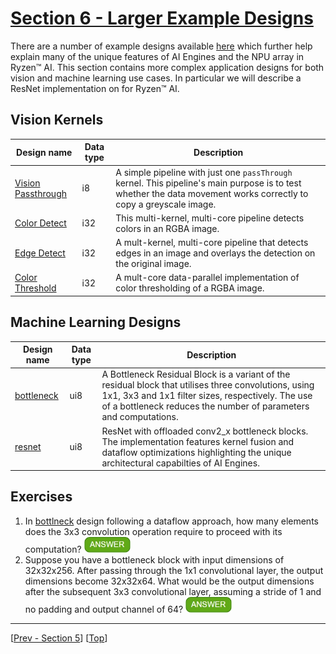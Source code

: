 <!---//===- README.md --------------------------*- Markdown -*-===//
//
// This file is licensed under the Apache License v2.0 with LLVM Exceptions.
// See https://llvm.org/LICENSE.txt for license information.
// SPDX-License-Identifier: Apache-2.0 WITH LLVM-exception
//
// Copyright (C) 2022, Advanced Micro Devices, Inc.
// 
//===----------------------------------------------------------------------===//-->

# <ins>Section 6 - Larger Example Designs</ins>

There are a number of example designs available [here](../../programming_examples/) which further help explain many of the unique features of AI Engines and the NPU array in Ryzen™ AI. This section contains more complex application designs for both vision and machine learning use cases. In particular we will describe a ResNet implementation on for Ryzen™ AI.

## Vision Kernels

| Design name | Data type | Description | 
|-|-|-|
| [Vision Passthrough](../../programming_examples/vision/vision_passthrough/) | i8 | A simple pipeline with just one `passThrough` kernel. This pipeline's main purpose is to test whether the data movement works correctly to copy a greyscale image. | 
| [Color Detect](../../programming_examples/vision/color_detect/) | i32 | This multi-kernel, multi-core pipeline detects colors in an RGBA image.  | 
| [Edge Detect](../../programming_examples/vision/edge_detect/) | i32 | A mult-kernel, multi-core pipeline that detects edges in an image and overlays the detection on the original image. | 
| [Color Threshold](../../programming_examples/vision/color_threshold/) | i32 | A mult-core data-parallel implementation of color thresholding of a RGBA image. | 


## Machine Learning Designs

| Design name | Data type | Description | 
|-|-|-|
|[bottleneck](../../programming_examples/ml/bottleneck/)|ui8|A Bottleneck Residual Block is a variant of the residual block that utilises three convolutions, using 1x1, 3x3 and 1x1 filter sizes, respectively. The use of a bottleneck reduces the number of parameters and computations.|
|[resnet](../../programming_examples/ml/resnet/)|ui8|ResNet with offloaded conv2_x bottleneck blocks. The implementation features kernel fusion and dataflow optimizations highlighting the unique architectural capabilties of AI Engines.|

## Exercises

1. In [bottlneck](../../programming_examples/ml/bottleneck/) design following a dataflow approach, how many elements does the 3x3 convolution operation require to proceed with its computation? <img src="../../mlir_tutorials/images/answer1.jpg" title="3. This allows for the necessary neighborhood information required by the convolutional kernel to be available for processing." height=25>
2. Suppose you have a bottleneck block with input dimensions of 32x32x256. After passing through the 1x1 convolutional layer, the output dimensions become 32x32x64. What would be the output dimensions after the subsequent 3x3 convolutional layer, assuming a stride of 1 and no padding and output channel of 64? <img src="../../mlir_tutorials/images/answer1.jpg" title="30×30×64. Without padding, the spatial dimensions would shrink by two pixels in each dimension due to the 3x3 convolution operation." height=25>

-----
[[Prev - Section 5](../section-5/)] [[Top](..)]

